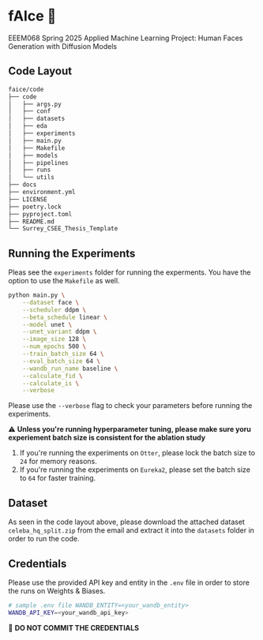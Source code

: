 # fAIce 🫥
EEEM068 Spring 2025 Applied Machine Learning Project: Human Faces Generation with Diffusion Models

## Code Layout
```bash
faice/code
├── code
│   ├── args.py
│   ├── conf
│   ├── datasets
│   ├── eda
│   ├── experiments
│   ├── main.py
│   ├── Makefile
│   ├── models
│   ├── pipelines
│   ├── runs
│   └── utils
├── docs
├── environment.yml
├── LICENSE
├── poetry.lock
├── pyproject.toml
├── README.md
└── Surrey_CSEE_Thesis_Template
```

## Running the Experiments
Pleas see the `experiments` folder for running the experments.
You have the option to use the `Makefile` as well. 
```bash
python main.py \
    --dataset face \
    --scheduler ddpm \
    --beta_schedule linear \
    --model unet \
    --unet_variant ddpm \
    --image_size 128 \
    --num_epochs 500 \
    --train_batch_size 64 \
    --eval_batch_size 64 \
    --wandb_run_name baseline \
    --calculate_fid \
    --calculate_is \
    --verbose
```
Please use the `--verbose` flag to check your parameters before running the experiments.

⚠️ **Unless you're running hyperparameter tuning, please make sure yoru experiement batch size is consistent for the ablation study**
1. If you're running the experiments on `Otter`, please lock the batch size to `24` for memory reasons. 
2. If you're running the experiments on `Eureka2`, please set the batch size to `64` for faster training.

## Dataset
As seen in the code layout above, please download the attached dataset `celeba_hq_split.zip` from the email and extract it into the `datasets` folder in order to run the code.

## Credentials
Please use the provided API key and entity in the `.env` file in order to store the runs on Weights & Biases.
```bash
# sample .env file WANDB_ENTITY=<your_wandb_entity>
WANDB_API_KEY=<your_wandb_api_key>
```
🚨 **DO NOT COMMIT THE CREDENTIALS**
